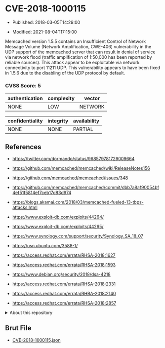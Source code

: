 # CVE-2018-1000115

- Published: 2018-03-05T14:29:00

- Modified: 2021-08-04T17:15:00

Memcached version 1.5.5 contains an Insufficient Control of Network Message Volume (Network Amplification, CWE-406) vulnerability in the UDP support of the memcached server that can result in denial of service via network flood (traffic amplification of 1:50,000 has been reported by reliable sources). This attack appear to be exploitable via network connectivity to port 11211 UDP. This vulnerability appears to have been fixed in 1.5.6 due to the disabling of the UDP protocol by default.

### CVSS Score: **5**

| authentication | complexity | vector |
| --- | --- | --- |
| NONE | LOW | NETWORK |

| confidentiality | integrity | availability |
| --- | --- | --- |
| NONE | NONE | PARTIAL |

## References

* https://twitter.com/dormando/status/968579781729009664

* https://github.com/memcached/memcached/wiki/ReleaseNotes156

* https://github.com/memcached/memcached/issues/348

* https://github.com/memcached/memcached/commit/dbb7a8af90054bf4ef51f5814ef7ceb17d83d974

* https://blogs.akamai.com/2018/03/memcached-fueled-13-tbps-attacks.html

* https://www.exploit-db.com/exploits/44264/

* https://www.exploit-db.com/exploits/44265/

* https://www.synology.com/support/security/Synology_SA_18_07

* https://usn.ubuntu.com/3588-1/

* https://access.redhat.com/errata/RHSA-2018:1627

* https://access.redhat.com/errata/RHSA-2018:1593

* https://www.debian.org/security/2018/dsa-4218

* https://access.redhat.com/errata/RHSA-2018:2331

* https://access.redhat.com/errata/RHBA-2018:2140

* https://access.redhat.com/errata/RHSA-2018:2857

<details>
<summary>About this repository</summary> 

  This repository is part of the project [Live Hack CVE](https://github.com/Live-Hack-CVE). Main website can be found [www.live-hack.org](https://www.live-hack.org) 
  
  Made by [Sn0wAlice](https://github.com/Sn0wAlice) for the people that care about security and need to have a feed of the latest CVEs. Hope you enjoy it, don't forget to star the repo and follow me on [Twitter](https://twitter.com/Sn0wAlice) and [Github](https://github.com/Sn0wAlice). And that is my [personnal website](https://www.alice-snow.me/)

  - [Home Page](https://github.com/Live-Hack-CVE)
  - [Framework](https://github.com/Live-Hack-CVE/cve-framework)
  - [CVE database](https://github.com/Live-Hack-CVE/full_database)
  - [Changelog](https://github.com/Live-Hack-CVE/Changelog)
</details>

## Brut File

* [CVE-2018-1000115.json](https://raw.githubusercontent.com/Live-Hack-CVE/full_database/main/cves/2018/CVE-2018-1000115.json)

